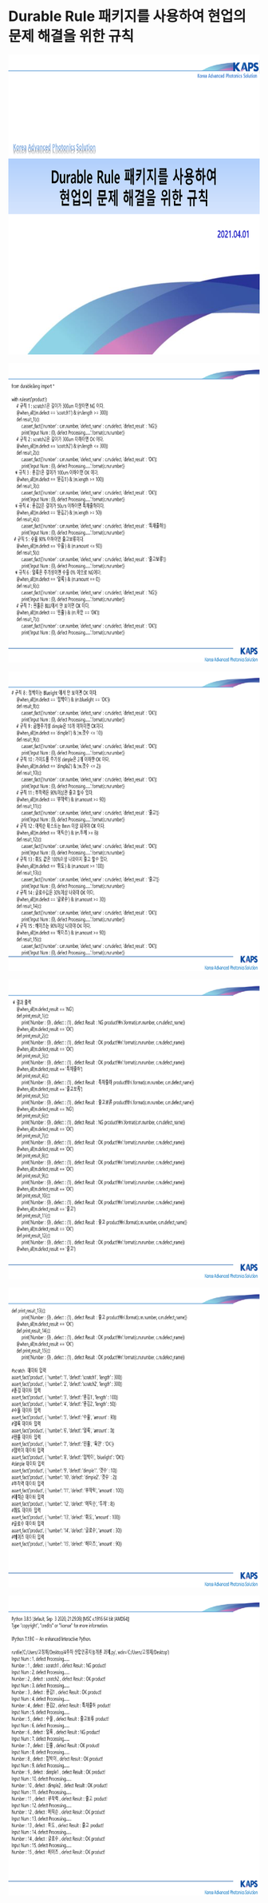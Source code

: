 # **Durable Rule 패키지를 사용하여 현업의 문제 해결을 위한 규칙** 

<p align="left" margin=100>  <img src="https://github.com/kjj3436/industrial-AI/blob/master/images/2021-04-01DurableRule1.png"  width="900" height="600"> </p>
<p align="left" margin=100>  <img src="https://github.com/kjj3436/industrial-AI/blob/master/images/2021-04-01DurableRule2.png"  width="900" height="600"> </p>
<p align="left" margin=100>  <img src="https://github.com/kjj3436/industrial-AI/blob/master/images/2021-04-01DurableRule3.png"  width="900" height="600"> </p>
<p align="left" margin=100>  <img src="https://github.com/kjj3436/industrial-AI/blob/master/images/2021-04-01DurableRule4.png"  width="900" height="600"> </p>
<p align="left" margin=100>  <img src="https://github.com/kjj3436/industrial-AI/blob/master/images/2021-04-01DurableRule5.png"  width="900" height="600"> </p>
<p align="left" margin=100>  <img src="https://github.com/kjj3436/industrial-AI/blob/master/images/2021-04-01DurableRule6.png"  width="900" height="600"> </p>
